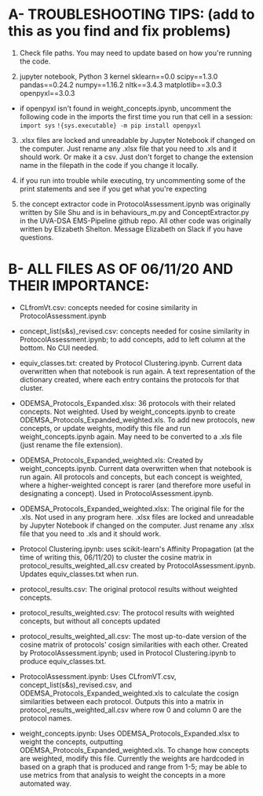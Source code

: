 # A- TROUBLESHOOTING TIPS: (add to this as you find and fix problems)
1. Check file paths. You may need to update based on how you're running the code.

2. jupyter notebook, Python 3 kernel
sklearn==0.0
scipy==1.3.0
pandas==0.24.2
numpy==1.16.2
nltk==3.4.3
matplotlib==3.0.3
openpyxl==3.0.3

* if openpyxl isn't found in weight_concepts.ipynb, uncomment the following code in the imports the first time you run that cell in a session:
`import sys`
`!{sys.executable} -m pip install openpyxl`

3. .xlsx files are locked and unreadable by Jupyter Notebook if changed on the computer. Just rename any .xlsx file that you need to .xls and it should work. Or make it a csv. Just don't forget to change the extension name in the filepath in the code if you change it locally. 

4. if you run into trouble while executing, try uncommenting some of the print statements and see if you get what you're expecting

5. the concept extractor code in ProtocolAssessment.ipynb was originally written by Sile Shu and is in behaviours_m.py and ConceptExtractor.py in the UVA-DSA EMS-Pipeline github repo. All other code was originally written by Elizabeth Shelton. Message Elizabeth on Slack if you have questions. 



# B- ALL FILES AS OF 06/11/20 AND THEIR IMPORTANCE:
- CLfromVt.csv: concepts needed for cosine similarity in ProtocolAssessment.ipynb

- concept_list(s&s)_revised.csv: concepts needed for cosine similarity in ProtocolAssessment.ipynb; to add concepts, add to left column at the bottom. No CUI needed.

- equiv_classes.txt: created by Protocol Clustering.ipynb. Current data overwritten when that notebook is run again. A text representation of the dictionary created, where each entry contains the protocols for that cluster.

- ODEMSA_Protocols_Expanded.xlsx: 36 protocols with their related concepts. Not weighted. Used by weight_concepts.ipynb to create ODEMSA_Protocols_Expanded_weighted.xls. To add new protocols, new concepts, or update weights, modify this file and run weight_concepts.ipynb again. May need to be converted to a .xls file (just rename the file extension).

- ODEMSA_Protocols_Expanded_weighted.xls: Created by weight_concepts.ipynb. Current data overwritten when that notebook is run again. All protocols and concepts, but each concept is weighted, where a higher-weighted concept is rarer (and therefore more useful in designating a concept). Used in ProtocolAssessment.ipynb.

- ODEMSA_Protocols_Expanded_weighted.xlsx: The original file for the .xls. Not used in any program here. .xlsx files are locked and unreadable by Jupyter Notebook if changed on the computer. Just rename any .xlsx file that you need to .xls and it should work. 

- Protocol Clustering.ipynb: uses scikit-learn's Affinity Propagation (at the time of writing this, 06/11/20) to cluster the cosine matrix in protocol_results_weighted_all.csv created by ProtocolAssessment.ipynb. Updates equiv_classes.txt when run.

- protocol_results.csv: The original protocol results without weighted concepts.

- protocol_results_weighted.csv: The protocol results with weighted concepts, but without all concepts updated

- protocol_results_weighted_all.csv: The most up-to-date version of the cosine matrix of protocols' cosign similarities with each other. Created by ProtocolAssessment.ipynb; used in Protocol Clustering.ipynb to produce equiv_classes.txt.

- ProtocolAssessment.ipynb: Uses CLfromVT.csv, concept_list(s&s)_revised.csv, and ODEMSA_Protocols_Expanded_weighted.xls to calculate the cosign similarities between each protocol. Outputs this into a matrix in protocol_results_weighted_all.csv where row 0 and column 0 are the protocol names. 

- weight_concepts.ipynb: Uses ODEMSA_Protocols_Expanded.xlsx to weight the concepts, outputting ODEMSA_Protocols_Expanded_weighted.xls. To change how concepts are weighted, modify this file. Currently the weights are hardcoded in based on a graph that is produced and range from 1-5; may be able to use metrics from that analysis to weight the concepts in a more automated way. 
